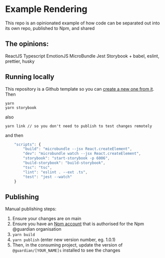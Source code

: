 # Example Rendering

This repo is an opinionated example of how code can be separated out into its own repo, published to Npm, and shared

## The opinions:

ReactJS
Typescript
EmotionJS
MicroBundle
Jest
Storybook
\+ babel, eslint, prettier, husky

## Running locally

This repository is a Github template so you can [create a new one from it](https://help.github.com/en/github/creating-cloning-and-archiving-repositories/creating-a-repository-from-a-template). Then

```
yarn
yarn storybook
```

also

```
yarn link // so you don't need to publish to test changes remotely
```

and then

```typescript
    "scripts": {
        "build": "microbundle --jsx React.createElement",
        "dev": "microbundle watch --jsx React.createElement",
        "storybook": "start-storybook -p 6006",
        "build-storybook": "build-storybook",
        "tsc": "tsc",
        "lint": "eslint . --ext .ts",
        "test": "jest --watch"
    }
```

## Publishing

Manual publishing steps:

1. Ensure your changes are on main
2. Ensure you have an [Npm account](https://docs.npmjs.com/creating-and-publishing-scoped-public-packages) that is authorised for the Npm @guardian organisation
3. `yarn build`
4. `yarn publish` (enter new version number, eg. 1.0.1)
5. Then, in the consuming project, update the version of `@guardian/[YOUR_NAME]s` installed to see the changes
